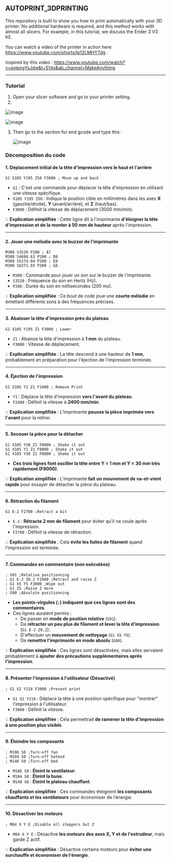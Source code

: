 ## AUTOPRINT_3DPRINTING

This repository is built to show you how to print automatically with your 3D printer. No additional hardware is required, and this method works with almost all slicers. For example, in this tutorial, we discuss the Ender 3 V3 KE.

You can watch a video of the printer in action here: https://www.youtube.com/shorts/Ip12LMHYTdg .

inspired by this video : https://www.youtube.com/watch?v=avlengYsJdw&t=514s&ab_channel=MakeAnything

---

### Tutorial

1. Open your slicer software and go to your printer setting.
2. 
   
   ![image](https://github.com/user-attachments/assets/d81aa235-df29-4b29-9bfd-3652f957b01b)

   ![image](https://github.com/user-attachments/assets/7f17854d-b333-40f5-adbb-1afb2d0b4d6f)

   
3. Then go to the section for end gcode and type this :


   ![image](https://github.com/user-attachments/assets/01f9e6a3-f266-4ab8-9632-fe48ab6a657e)


### Décomposition du code

#### 1. **Déplacement initial de la tête d'impression vers le haut et l'arrière**  
```gcode
G1 X105 Y195 Z50 F3000 ; Move up and back
```
- `G1` : C'est une commande pour déplacer la tête d'impression en utilisant une vitesse spécifique.
- `X105 Y195 Z50` : Indique la position cible en millimètres dans les axes **X** (gauche/droite), **Y** (avant/arrière), et **Z** (haut/bas).
- `F3000` : Définit la vitesse de déplacement (3000 mm/min).

💡 **Explication simplifiée** : Cette ligne dit à l'imprimante **d'éloigner la tête d'impression et de la monter à 50 mm de hauteur** après l'impression.

---

#### 2. **Jouer une mélodie avec le buzzer de l'imprimante**
```gcode
M300 S3520 P200 ; A7
M300 S4698.63 P200 ; D8
M300 S5274.04 P200 ; E8
M300 S6271.93 P200 ; G8
```
- `M300` : Commande pour jouer un son sur le buzzer de l'imprimante.
- `S3520` : Fréquence du son en Hertz (Hz).
- `P200` : Durée du son en millisecondes (200 ms).

💡 **Explication simplifiée** : Ce bout de code joue une **courte mélodie** en émettant différents sons à des fréquences précises.

---

#### 3. **Abaisser la tête d'impression près du plateau**
```gcode
G1 X105 Y195 Z1 F3000 ; Lower
```
- `Z1` : Abaisse la tête d'impression à **1 mm** du plateau.
- `F3000` : Vitesse de déplacement.

💡 **Explication simplifiée** : La tête descend à une hauteur de **1 mm**, probablement en préparation pour l'éjection de l'impression terminée.

---

#### 4. **Éjection de l'impression**
```gcode
G1 X105 Y1 Z1 F2400 ; Remove Print
```
- `Y1` : Déplace la tête d'impression **vers l'avant du plateau**.
- `F2400` : Définit la vitesse à **2400 mm/min**.

💡 **Explication simplifiée** : L'imprimante **pousse la pièce imprimée vers l'avant** pour la retirer.

---

#### 5. **Secouer la pièce pour la détacher**
```gcode
G1 X105 Y30 Z1 F8000 ; Shake it out
G1 X105 Y1 Z1 F8000 ; Shake it out
G1 X105 Y30 Z1 F8000 ; Shake it out
```
- **Ces trois lignes font osciller la tête entre Y = 1 mm et Y = 30 mm très rapidement (F8000)**.

💡 **Explication simplifiée** : L'imprimante **fait un mouvement de va-et-vient rapide** pour essayer de détacher la pièce du plateau.

---

#### 6. **Rétraction du filament**
```gcode
G1 E-2 F2700 ;Retract a bit 
```
- `E-2` : **Rétracte 2 mm de filament** pour éviter qu'il ne coule après l'impression.
- `F2700` : Définit la vitesse de rétraction.

💡 **Explication simplifiée** : Cela **évite les fuites de filament** quand l'impression est terminée.

---

#### 7. **Commandes en commentaire (non exécutées)**
```gcode
; G91 ;Relative positionning 
; G1 E-2 Z0.2 F2400 ;Retract and raise Z 
; G1 X5 Y5 F3000 ;Wipe out 
; G1 Z5 ;Raise Z more 
; G90 ;Absolute positionning 
```
- **Les points-virgules (`;`) indiquent que ces lignes sont des commentaires**.  
- Ces lignes auraient permis :
  - De passer en **mode de position relative** (`G91`).
  - De **rétracter un peu plus de filament et lever la tête d’impression** (`G1 E-2 Z0.2`).
  - D'effectuer un **mouvement de nettoyage** (`G1 X5 Y5`).
  - De **remettre l'imprimante en mode absolu** (`G90`).

💡 **Explication simplifiée** : Ces lignes sont désactivées, mais elles servaient probablement à **ajouter des précautions supplémentaires après l'impression**.

---

#### 8. **Présenter l'impression à l'utilisateur (Désactivé)**
```gcode
; G1 X2 Y218 F3000 ;Present print 
```
- `G1 X2 Y218` : Déplace la tête à une position spécifique pour "montrer" l'impression à l'utilisateur.
- `F3000` : Définit la vitesse.

💡 **Explication simplifiée** : Cela permettrait **de ramener la tête d'impression à une position plus visible**.

---

#### 9. **Éteindre les composants**
```gcode
; M106 S0 ;Turn-off fan 
; M104 S0 ;Turn-off hotend 
; M140 S0 ;Turn-off bed 
```
- `M106 S0` : **Éteint le ventilateur**.
- `M104 S0` : **Éteint la buse**.
- `M140 S0` : **Éteint le plateau chauffant**.

💡 **Explication simplifiée** : Ces commandes éteignent **les composants chauffants et les ventilateurs** pour économiser de l’énergie.

---

#### 10. **Désactiver les moteurs**
```gcode
; M84 X Y E ;Disable all steppers but Z
```
- `M84 X Y E` : Désactive **les moteurs des axes X, Y et de l'extrudeur**, mais garde Z actif.

💡 **Explication simplifiée** : Désactive certains moteurs pour **éviter une surchauffe et économiser de l'énergie**.

    


